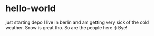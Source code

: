 # hello-world
just starting depo
I live in berlin and am getting very sick of the cold weather. Snow is great tho. So are the people here :) Bye!
